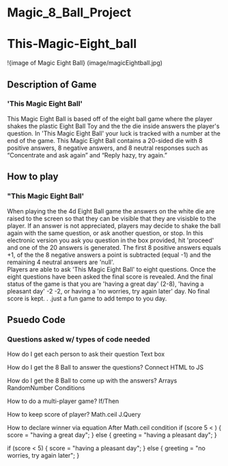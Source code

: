 # Magic_8_Ball_Project
#  This-Magic-Eight_ball 
!{image of Magic Eight Ball} (image/magicEightball.jpg)

## Description of Game
### 'This Magic Eight Ball'
This Magic Eight Ball is based off of the eight ball game where the player shakes the plastic Eight Ball Toy and the the die inside answers the player's question.
In 'This Magic Eight Ball' your luck is tracked with a number at the end of the game.
 This Magic Eight Ball contains a 20-sided die with 8 positive answers, 
8 negative answers, and 8 neutral responses such as 
“Concentrate and ask again” and “Reply hazy, try again.” 


## How to play
### "This Magic Eight Ball'
When playing the the 4d Eight Ball game the answers on the white die are raised to the screen so that they can be visible that they are visisble to the player. If an answer is not appreciated, players may decide to shake the ball again with the same question, or ask another question, or stop.
 In this electronic version you ask you question in the box provided, hit 'proceed' and one of the 20 answers is generated.  The first 8 positive answers equals +1, of the the 8 negative answers a point is subtracted (equal -1) and the remaining 4 neutral answers are 'null'.  
Players are able to ask 'This Magic Eight Ball' to eight questions.  Once the eight questions have been asked the final score is revealed.  And the final status of the game is that you are 'having a great day' (2-8), 'having a pleasant day' -2 -2, or having a 'no worries, try again later' day.
No final score is kept. . .just a fun game to add tempo to you day.


## Psuedo Code
### Questions asked w/ types of code needed
How do I get each person to ask their question
Text box

How do I get the 8 Ball to answer the questions?
Connect HTML to JS

How do I get the 8 Ball to come up with the answers?
Arrays
RandomNumber
Conditions

How to do a multi-player game?
If/Then

How to keep score of player?
Math.ceil
J.Query

How to declare winner via equation
After Math.ceil 
condition
if (score 5 < ) {
  score = "having a great day";
} else {
  greeting = "having a pleasant day";
}

if (score < 5) {
  score = "having a pleasant day";
} else {
  greeting = "no worries, try again later";
}
#####




